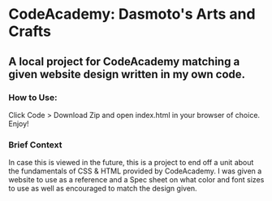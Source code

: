 # CodeAcademy: Dasmoto's Arts and Crafts
## A local project for CodeAcademy matching a given website design written in my own code.

### How to Use:
Click Code > Download Zip and open index.html in your browser of choice. Enjoy!

### Brief Context
In case this is viewed in the future, this is a project to end off a unit about the fundamentals of CSS & HTML provided by CodeAcademy. I was given a website to use as a reference and a Spec sheet on what color and font sizes to use as well as encouraged to match the design given.
